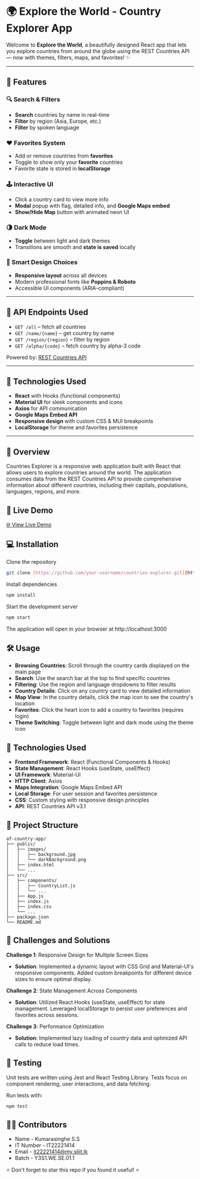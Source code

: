 # 🌍 Explore the World - Country Explorer App

Welcome to **Explore the World**, a beautifully designed React app that lets you explore countries from around the globe using the REST Countries API — now with themes, filters, maps, and favorites! ✨

---

## 🚀 Features

### 🔍 Search & Filters
- **Search** countries by name in real-time
- **Filter** by region (Asia, Europe, etc.)
- **Filter** by spoken language

### ❤️ Favorites System
- Add or remove countries from **favorites**
- Toggle to show only your **favorite** countries
- Favorite state is stored in **localStorage**

### 🕹️ Interactive UI
- Click a country card to view more info
- **Modal** popup with flag, detailed info, and **Google Maps embed**
- **Show/Hide Map** button with animated neon UI

### 🌗 Dark Mode
- **Toggle** between light and dark themes
- Transitions are smooth and **state is saved** locally

### 🧠 Smart Design Choices
- **Responsive layout** across all devices
- Modern professional fonts like **Poppins & Roboto**
- Accessible UI components (ARIA-compliant)

---

## 📡 API Endpoints Used
- `GET /all` – fetch all countries
- `GET /name/{name}` – get country by name
- `GET /region/{region}` – filter by region
- `GET /alpha/{code}` – fetch country by alpha-3 code

Powered by: [REST Countries API](https://restcountries.com)

---

## 🧰 Technologies Used
- **React** with Hooks (functional components)
- **Material UI** for sleek components and icons
- **Axios** for API communication
- **Google Maps Embed API**
- **Responsive design** with custom CSS & MUI breakpoints
- **LocalStorage** for theme and favorites persistence

---

## 🚀 Overview

Countries Explorer is a responsive web application built with React that allows users to explore countries around the world. The application consumes data from the REST Countries API to provide comprehensive information about different countries, including their capitals, populations, languages, regions, and more.

## 🔗 Live Demo

[🌐 View Live Demo](#)


## 💻 Installation

Clone the repository
```bash
git clone [https://github.com/your-username/countries-explorer.git](https://github.com/SE1020-IT2070-OOP-DSA-25/af-2-SiyumiSathnaraKumarasinghe)

```

Install dependencies
```bash
npm install
```

Start the development server
```bash
npm start
```

The application will open in your browser at http://localhost:3000

## 🛠️ Usage

- **Browsing Countries**: Scroll through the country cards displayed on the main page
- **Search**: Use the search bar at the top to find specific countries
- **Filtering**: Use the region and language dropdowns to filter results
- **Country Details**: Click on any country card to view detailed information
- **Map View**: In the country details, click the map icon to see the country's location
- **Favorites**: Click the heart icon to add a country to favorites (requires login)
- **Theme Switching**: Toggle between light and dark mode using the theme icon

## 🧰 Technologies Used

- **Frontend Framework**: React (Functional Components & Hooks)
- **State Management**: React Hooks (useState, useEffect)
- **UI Framework**: Material-UI
- **HTTP Client**: Axios
- **Maps Integration**: Google Maps Embed API
- **Local Storage**: For user session and favorites persistence
- **CSS**: Custom styling with responsive design principles
- **API**: REST Countries API v3.1

## 📁 Project Structure
```
af-country-app/
├── public/
│   ├── images/
│   │   ├── background.jpg
│   │   └── darkBackground.png
│   ├── index.html
│   └── ...
├── src/
│   ├── components/
│   │   ├── CountryList.js
│   │   └── ...
│   ├── App.js
│   ├── index.js
│   ├── index.css
│   └── ...
├── package.json
└── README.md
```

## 🔧 Challenges and Solutions

**Challenge 1**: Responsive Design for Multiple Screen Sizes
- **Solution**: Implemented a dynamic layout with CSS Grid and Material-UI's responsive components. Added custom breakpoints for different device sizes to ensure optimal display.

**Challenge 2**: State Management Across Components
- **Solution**: Utilized React Hooks (useState, useEffect) for state management. Leveraged localStorage to persist user preferences and favorites across sessions.

**Challenge 3**: Performance Optimization
- **Solution**: Implemented lazy loading of country data and optimized API calls to reduce load times.

## 🧪 Testing

Unit tests are written using Jest and React Testing Library. Tests focus on component rendering, user interactions, and data fetching.

Run tests with:
```bash
npm test
```

## 👨‍💻 Contributors

- Name - Kumarasinghe S.S
- IT Number - IT22221414
- Email - it22221414@my.sliit.lk
- Batch - Y3S1.WE.SE.01.1

⭐ Don't forget to star this repo if you found it useful! ⭐